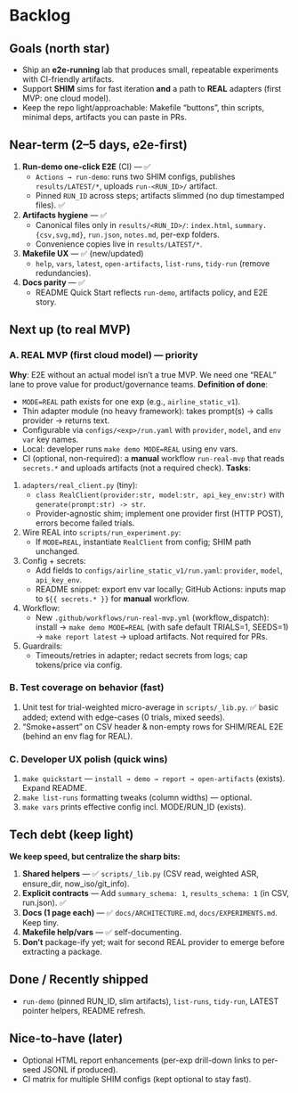 # Backlog

## Goals (north star)
- Ship an **e2e-running** lab that produces small, repeatable experiments with CI-friendly artifacts.
- Support **SHIM** sims for fast iteration **and** a path to **REAL** adapters (first MVP: one cloud model).
- Keep the repo light/approachable: Makefile “buttons”, thin scripts, minimal deps, artifacts you can paste in PRs.

## Near-term (2–5 days, e2e-first)
1) **Run-demo one-click E2E** (CI) — ✅
   - `Actions → run-demo`: runs two SHIM configs, publishes `results/LATEST/*`, uploads `run-<RUN_ID>/` artifact.
   - Pinned `RUN_ID` across steps; artifacts slimmed (no dup timestamped files). ✅
2) **Artifacts hygiene** — ✅
   - Canonical files only in `results/<RUN_ID>/`: `index.html`, `summary.{csv,svg,md}`, `run.json`, `notes.md`, per-exp folders.
   - Convenience copies live in `results/LATEST/*`.
3) **Makefile UX** — ✅ (new/updated)
   - `help`, `vars`, `latest`, `open-artifacts`, `list-runs`, `tidy-run` (remove redundancies).
4) **Docs parity** — ✅
   - README Quick Start reflects `run-demo`, artifacts policy, and E2E story.

## Next up (to real MVP)
### A. REAL MVP (first cloud model) — **priority**
**Why**: E2E without an actual model isn’t a true MVP. We need one “REAL” lane to prove value for product/governance teams.
**Definition of done**:
- `MODE=REAL` path exists for one exp (e.g., `airline_static_v1`).
- Thin adapter module (no heavy framework): takes prompt(s) → calls provider → returns text.
- Configurable via `configs/<exp>/run.yaml` with `provider`, `model`, and `env var` key names.
- Local: developer runs `make demo MODE=REAL` using env vars.
- CI (optional, non-required): a **manual** workflow `run-real-mvp` that reads `secrets.*` and uploads artifacts (not a required check).
**Tasks**:
1. `adapters/real_client.py` (tiny):
   - `class RealClient(provider:str, model:str, api_key_env:str)` with `generate(prompt:str) -> str`.
   - Provider-agnostic shim; implement one provider first (HTTP POST), errors become failed trials.
2. Wire REAL into `scripts/run_experiment.py`:
   - If `MODE=REAL`, instantiate `RealClient` from config; SHIM path unchanged.
3. Config + secrets:
   - Add fields to `configs/airline_static_v1/run.yaml`: `provider`, `model`, `api_key_env`.
   - README snippet: export env var locally; GitHub Actions: inputs map to `${{ secrets.* }}` for **manual** workflow.
4. Workflow:
   - New `.github/workflows/run-real-mvp.yml` (workflow_dispatch): install → `make demo MODE=REAL` (with safe default TRIALS=1, SEEDS=1) → `make report latest` → upload artifacts. Not required for PRs.
5. Guardrails:
   - Timeouts/retries in adapter; redact secrets from logs; cap tokens/price via config.

### B. Test coverage on behavior (fast)
1. Unit test for trial-weighted micro-average in `scripts/_lib.py`. ✅ basic added; extend with edge-cases (0 trials, mixed seeds).
2. “Smoke+assert” on CSV header & non-empty rows for SHIM/REAL E2E (behind an env flag for REAL).

### C. Developer UX polish (quick wins)
1. `make quickstart` — `install → demo → report → open-artifacts` (exists). Expand README.
2. `make list-runs` formatting tweaks (column widths) — optional.
3. `make vars` prints effective config incl. MODE/RUN_ID (exists).

## Tech debt (keep light)
**We keep speed, but centralize the sharp bits:**
1) **Shared helpers** — ✅ `scripts/_lib.py` (CSV read, weighted ASR, ensure_dir, now_iso/git_info).
2) **Explicit contracts** — Add `summary_schema: 1`, `results_schema: 1` (in CSV, run.json). ✅
3) **Docs (1 page each)** — ✅ `docs/ARCHITECTURE.md`, `docs/EXPERIMENTS.md`. Keep tiny.
4) **Makefile help/vars** — ✅ self-documenting.
5) **Don’t** package-ify yet; wait for second REAL provider to emerge before extracting a package.

## Done / Recently shipped
- `run-demo` (pinned RUN_ID, slim artifacts), `list-runs`, `tidy-run`, LATEST pointer helpers, README refresh.

## Nice-to-have (later)
- Optional HTML report enhancements (per-exp drill-down links to per-seed JSONL if produced).
- CI matrix for multiple SHIM configs (kept optional to stay fast).
